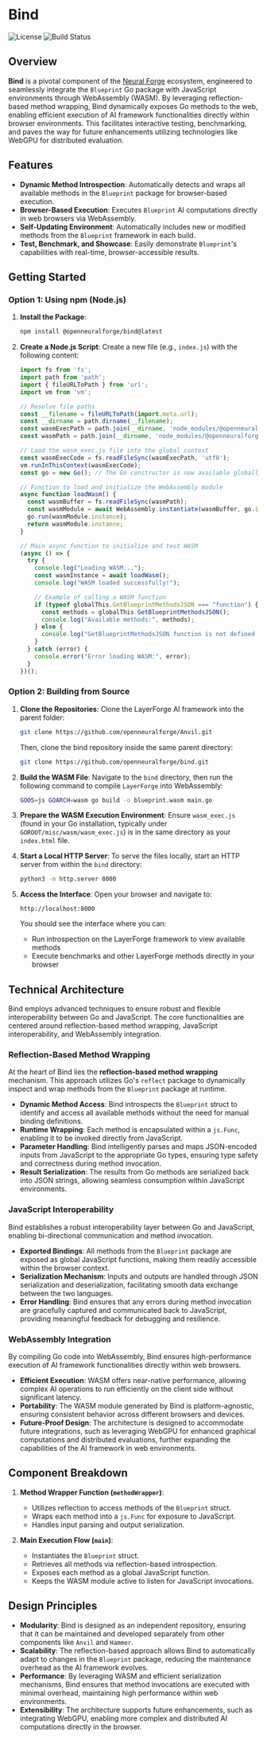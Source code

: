 # Bind

![License](https://img.shields.io/badge/License-Apache%202.0-blue.svg)
![Build Status](https://img.shields.io/github/workflow/status/openneuralforge/bind/Build)

## Overview

**Bind** is a pivotal component of the [Neural Forge](https://github.com/openneuralforge) ecosystem, engineered to seamlessly integrate the `Blueprint` Go package with JavaScript environments through WebAssembly (WASM). By leveraging reflection-based method wrapping, Bind dynamically exposes Go methods to the web, enabling efficient execution of AI framework functionalities directly within browser environments. This facilitates interactive testing, benchmarking, and paves the way for future enhancements utilizing technologies like WebGPU for distributed evaluation.

## Features

- **Dynamic Method Introspection**: Automatically detects and wraps all available methods in the `Blueprint` package for browser-based execution.
- **Browser-Based Execution**: Executes `Blueprint` AI computations directly in web browsers via WebAssembly.
- **Self-Updating Environment**: Automatically includes new or modified methods from the `Blueprint` framework in each build.
- **Test, Benchmark, and Showcase**: Easily demonstrate `Blueprint`'s capabilities with real-time, browser-accessible results.

## Getting Started

### Option 1: Using npm (Node.js)

1. **Install the Package**:
   ```bash
   npm install @openneuralforge/bind@latest
   ```

2. **Create a Node.js Script**:
   Create a new file (e.g., `index.js`) with the following content:
   ```javascript
   import fs from 'fs';
   import path from 'path';
   import { fileURLToPath } from 'url';
   import vm from 'vm';

   // Resolve file paths
   const __filename = fileURLToPath(import.meta.url);
   const __dirname = path.dirname(__filename);
   const wasmExecPath = path.join(__dirname, 'node_modules/@openneuralforge/bind/dist/wasm_exec.js');
   const wasmPath = path.join(__dirname, 'node_modules/@openneuralforge/bind/dist/main.wasm');

   // Load the wasm_exec.js file into the global context
   const wasmExecCode = fs.readFileSync(wasmExecPath, 'utf8');
   vm.runInThisContext(wasmExecCode);
   const go = new Go(); // The Go constructor is now available globally

   // Function to load and initialize the WebAssembly module
   async function loadWasm() {
     const wasmBuffer = fs.readFileSync(wasmPath);
     const wasmModule = await WebAssembly.instantiate(wasmBuffer, go.importObject);
     go.run(wasmModule.instance);
     return wasmModule.instance;
   }

   // Main async function to initialize and test WASM
   (async () => {
     try {
       console.log("Loading WASM...");
       const wasmInstance = await loadWasm();
       console.log("WASM loaded successfully!");

       // Example of calling a WASM function
       if (typeof globalThis.GetBlueprintMethodsJSON === "function") {
         const methods = globalThis.GetBlueprintMethodsJSON();
         console.log("Available methods:", methods);
       } else {
         console.log("GetBlueprintMethodsJSON function is not defined in WASM.");
       }
     } catch (error) {
       console.error("Error loading WASM:", error);
     }
   })();
   ```

### Option 2: Building from Source

1. **Clone the Repositories**:
   Clone the LayerForge AI framework into the parent folder:
   ```bash
   git clone https://github.com/openneuralforge/Anvil.git
   ```

   Then, clone the bind repository inside the same parent directory:
   ```bash
   git clone https://github.com/openneuralforge/bind.git
   ```

2. **Build the WASM File**:
   Navigate to the `bind` directory, then run the following command to compile `LayerForge` into WebAssembly:
   ```bash
   GOOS=js GOARCH=wasm go build -o blueprint.wasm main.go
   ```

3. **Prepare the WASM Execution Environment**:
   Ensure `wasm_exec.js` (found in your Go installation, typically under `GOROOT/misc/wasm/wasm_exec.js`) is in the same directory as your `index.html` file.

4. **Start a Local HTTP Server**:
   To serve the files locally, start an HTTP server from within the `bind` directory:
   ```bash
   python3 -m http.server 8000
   ```

5. **Access the Interface**:
   Open your browser and navigate to:
   ```
   http://localhost:8000
   ```
   You should see the interface where you can:
   - Run introspection on the LayerForge framework to view available methods
   - Execute benchmarks and other LayerForge methods directly in your browser

## Technical Architecture

Bind employs advanced techniques to ensure robust and flexible interoperability between Go and JavaScript. The core functionalities are centered around reflection-based method wrapping, JavaScript interoperability, and WebAssembly integration.

### Reflection-Based Method Wrapping

At the heart of Bind lies the **reflection-based method wrapping** mechanism. This approach utilizes Go's `reflect` package to dynamically inspect and wrap methods from the `Blueprint` package at runtime.

- **Dynamic Method Access**: Bind introspects the `Blueprint` struct to identify and access all available methods without the need for manual binding definitions.
- **Runtime Wrapping**: Each method is encapsulated within a `js.Func`, enabling it to be invoked directly from JavaScript.
- **Parameter Handling**: Bind intelligently parses and maps JSON-encoded inputs from JavaScript to the appropriate Go types, ensuring type safety and correctness during method invocation.
- **Result Serialization**: The results from Go methods are serialized back into JSON strings, allowing seamless consumption within JavaScript environments.

### JavaScript Interoperability

Bind establishes a robust interoperability layer between Go and JavaScript, enabling bi-directional communication and method invocation.

- **Exported Bindings**: All methods from the `Blueprint` package are exposed as global JavaScript functions, making them readily accessible within the browser context.
- **Serialization Mechanism**: Inputs and outputs are handled through JSON serialization and deserialization, facilitating smooth data exchange between the two languages.
- **Error Handling**: Bind ensures that any errors during method invocation are gracefully captured and communicated back to JavaScript, providing meaningful feedback for debugging and resilience.

### WebAssembly Integration

By compiling Go code into WebAssembly, Bind ensures high-performance execution of AI framework functionalities directly within web browsers.

- **Efficient Execution**: WASM offers near-native performance, allowing complex AI operations to run efficiently on the client side without significant latency.
- **Portability**: The WASM module generated by Bind is platform-agnostic, ensuring consistent behavior across different browsers and devices.
- **Future-Proof Design**: The architecture is designed to accommodate future integrations, such as leveraging WebGPU for enhanced graphical computations and distributed evaluations, further expanding the capabilities of the AI framework in web environments.

## Component Breakdown

1. **Method Wrapper Function (`methodWrapper`)**:
   - Utilizes reflection to access methods of the `Blueprint` struct.
   - Wraps each method into a `js.Func` for exposure to JavaScript.
   - Handles input parsing and output serialization.

2. **Main Execution Flow (`main`)**:
   - Instantiates the `Blueprint` struct.
   - Retrieves all methods via reflection-based introspection.
   - Exposes each method as a global JavaScript function.
   - Keeps the WASM module active to listen for JavaScript invocations.

## Design Principles

- **Modularity**: Bind is designed as an independent repository, ensuring that it can be maintained and developed separately from other components like `Anvil` and `Hammer`.
- **Scalability**: The reflection-based approach allows Bind to automatically adapt to changes in the `Blueprint` package, reducing the maintenance overhead as the AI framework evolves.
- **Performance**: By leveraging WASM and efficient serialization mechanisms, Bind ensures that method invocations are executed with minimal overhead, maintaining high performance within web environments.
- **Extensibility**: The architecture supports future enhancements, such as integrating WebGPU, enabling more complex and distributed AI computations directly in the browser.